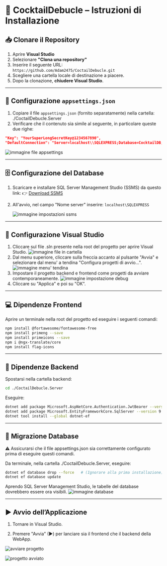 # 🥂 CocktailDebucle – Istruzioni di Installazione

## 📥 Clonare il Repository

1. Aprire **Visual Studio**
2. Selezionare **"Clona una repository"**
3. Inserire il seguente URL: 
    ```https://github.com/Adam2475/CoctailDebucle.git```
5. Scegliere una cartella locale di destinazione a piacere.
6. Dopo la clonazione, **chiudere Visual Studio**.

---

## 🔐 Configurazione `appsettings.json`

1. Copiare il file `appsettings.json` (fornito separatamente) nella cartella: ./CoctailDebucle.Server
2. Verificare che il contenuto sia simile al seguente, in particolare queste due righe:

```json
"Key": "YourSuperLongSecretKey@1234567890",
"DefaultConnection": "Server=localhost\\SQLEXPRESS;Database=CocktailDB;Trusted_Connection=True;TrustServerCertificate=True;"
```
![immagine file appsettings](https://github.com/SabinoCarlucci/cocktailimages/blob/main/readme_images/appsettings.png)

---

## 🗄️ Configurazione del Database

1. Scaricare e installare SQL Server Management Studio (SSMS) da questo link:
    👉 [Download SSMS](https://learn.microsoft.com/en-us/ssms/download-sql-server-management-studio-ssms)

2. All'avvio, nel campo "Nome server" inserire: ```localhost\SQLEXPRESS```

   ![immagine impostazioni ssms](https://github.com/SabinoCarlucci/cocktailimages/blob/main/readme_images/settings_sql.png)

---

## 🔧 Configurazione Visual Studio

1. Cliccare sul file .sln presente nella root del progetto per aprire Visual Studio. ![immagine file in cartella](https://github.com/SabinoCarlucci/cocktailimages/blob/main/readme_images/file_sln.png)
2. Dal menu superiore, cliccare sulla freccia accanto al pulsante "Avvia" e selezionare dal menu' a tendina "Configura progetti di avvio...". ![immagine menu' tendina](https://github.com/SabinoCarlucci/cocktailimages/blob/main/readme_images/settings_visual_studio1.png)
3. Impostare il progetto backend e frontend come progetti da avviare contemporaneamente. ![immagine impostazione debug](https://github.com/SabinoCarlucci/cocktailimages/blob/main/readme_images/settings_visual_studio2.png)
4. Cliccare su "Applica" e poi su "OK".

---

## 💻 Dipendenze Frontend

Aprire un terminale nella root del progetto ed eseguire i seguenti comandi:

```bash
npm install @fortawesome/fontawesome-free
npm install primeng --save
npm install primeicons --save
npm i @ngx-translate/core
npm install flag-icons
```

---

## 💾 Dipendenze Backend

Spostarsi nella cartella backend:

```bash
cd ./CoctailDebucle.Server
```

Eseguire:

```bash
dotnet add package Microsoft.AspNetCore.Authentication.JwtBearer --version 8.0.0
dotnet add package Microsoft.EntityFrameworkCore.SqlServer --version 9.0.3
dotnet tool install --global dotnet-ef
```

---

## 🧱 Migrazione Database

⚠️ Assicurarsi che il file appsettings.json sia correttamente configurato prima di eseguire questi comandi.

Da terminale, nella cartella ./CoctailDebucle.Server, eseguire:

```bash
dotnet ef database drop --force   # (Ignorare alla prima installazione)
dotnet ef database update
```

Aprendo SQL Server Management Studio, le tabelle del database dovrebbero essere ora visibili.
![immagine database](https://github.com/SabinoCarlucci/cocktailimages/blob/main/readme_images/sql_done.png)

---

## ▶️ Avvio dell’Applicazione

1. Tornare in Visual Studio.

2. Premere "Avvia" (▶) per lanciare sia il frontend che il backend della WebApp.

![avviare progetto](https://github.com/SabinoCarlucci/cocktailimages/blob/main/readme_images/settings_visual_studio3.png)

![progetto avviato](https://github.com/SabinoCarlucci/cocktailimages/blob/main/readme_images/finish.png)
